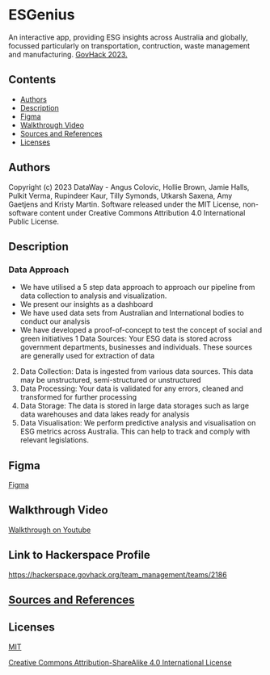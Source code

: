# ESGenius

An interactive app, providing ESG insights across Australia and globally, focussed particularly on transportation, contruction, waste management and manufacturing.
[GovHack 2023.](https://hackerspace.govhack.org/)

## Contents

- [Authors](#authors)
- [Description](#description)
- [Figma](#figma)
- [Walkthrough Video](#walkthrough-video)
- [Sources and References](#sources-and-references)
- [Licenses](#licenses)

## Authors

Copyright (c) 2023 DataWay - Angus Colovic, Hollie Brown, Jamie Halls, Pulkit Verma,
Rupindeer Kaur, Tilly Symonds, Utkarsh Saxena, Amy Gaetjens and Kristy Martin. Software released under the MIT License, non-software content under Creative Commons Attribution 4.0 International Public License.

## Description
### Data Approach
- We have utilised a 5 step data approach to approach our pipeline from data collection to analysis and visualization.
- We present our insights as a dashboard
- We have used data sets from Australian and International bodies to conduct our analysis
- We have developed a proof-of-concept to test the concept of social and green initiatives
1 Data Sources: Your ESG data is stored across government departments, businesses and individuals. These sources are generally used for extraction of data
2. Data Collection: Data is ingested from various data sources. This data may be unstructured, semi-structured or unstructured
3. Data Processing: Your data is validated for any errors, cleaned and transformed for further processing
4. Data Storage: The data is stored in large data storages such as large data warehouses and data lakes ready for analysis
5. Data Visualisation: We perform predictive analysis and visualisation on ESG metrics across Australia. This can help to track and comply with relevant legislations.

## Figma
[Figma](https://www.figma.com/file/iwP4CwWQU14SZ6cEM0cQsz/ESGenius-(Community)?type=design&node-id=0%3A1&mode=design&t=JUrbUJe3Y1pTHmHk-1)

## Walkthrough Video
[Walkthrough on Youtube](https://www.youtube.com/watch?v=viVAgO1D3LU)

## Link to Hackerspace Profile
https://hackerspace.govhack.org/team_management/teams/2186

## [Sources and References](https://github.com/Kris-Martin/ESGenius)

## Licenses

[MIT](https://choosealicense.com/licenses/mit/)

[Creative Commons Attribution-ShareAlike 4.0 International License](https://creativecommons.org/licenses/by-sa/4.0/)
